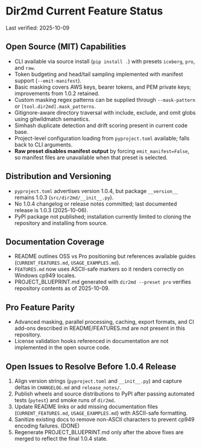 # Dir2md Current Feature Status

Last verified: 2025-10-09

## Open Source (MIT) Capabilities
- CLI available via source install (`pip install .`) with presets `iceberg`, `pro`, and `raw`.
- Token budgeting and head/tail sampling implemented with manifest support (`--emit-manifest`).
- Basic masking covers AWS keys, bearer tokens, and PEM private keys; improvements from 1.0.2 retained.
- Custom masking regex patterns can be supplied through `--mask-pattern` or `[tool.dir2md].mask_patterns`.
- Gitignore-aware directory traversal with include, exclude, and omit globs using gitwildmatch semantics.
- Simhash duplicate detection and drift scoring present in current code base.
- Project-level configuration loading from `pyproject.toml` available; falls back to CLI arguments.
- **Raw preset disables manifest output** by forcing `emit_manifest=False`, so manifest files are unavailable when that preset is selected.

## Distribution and Versioning
- `pyproject.toml` advertises version 1.0.4, but package `__version__` remains 1.0.3 (`src/dir2md/__init__.py`).
- No 1.0.4 changelog or release notes committed; last documented release is 1.0.3 (2025-10-06).
- PyPI package not published; installation currently limited to cloning the repository and installing from source.

## Documentation Coverage
- README outlines OSS vs Pro positioning but references available guides (`CURRENT_FEATURES.md`, `USAGE_EXAMPLES.md`).
- `FEATURES.md` now uses ASCII-safe markers so it renders correctly on Windows cp949 locales.
- PROJECT_BLUEPRINT.md generated with `dir2md --preset pro` verifies repository contents as of 2025-10-09.

## Pro Feature Parity
- Advanced masking, parallel processing, caching, export formats, and CI add-ons described in README/FEATURES.md are not present in this repository.
- License validation hooks referenced in documentation are not implemented in the open source code.

## Open Issues to Resolve Before 1.0.4 Release
1. Align version strings (`pyproject.toml` and `__init__.py`) and capture deltas in `CHANGELOG.md` and `release_notes/`.
2. Publish wheels and source distributions to PyPI after passing automated tests (`pytest`) and smoke runs of `dir2md`.
3. Update README links or add missing documentation files (`CURRENT_FEATURES.md`, `USAGE_EXAMPLES.md`) with ASCII-safe formatting.
4. Sanitize existing docs to remove non-ASCII characters to prevent cp949 encoding failures. (DONE)
5. Regenerate PROJECT_BLUEPRINT.md only after the above fixes are merged to reflect the final 1.0.4 state.
